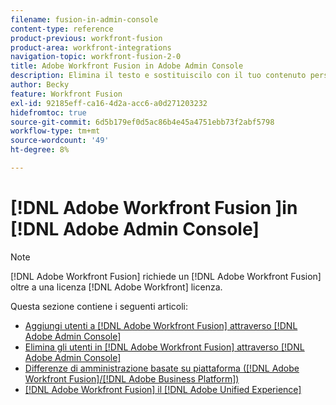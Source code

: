 ```yaml
---
filename: fusion-in-admin-console
content-type: reference
product-previous: workfront-fusion
product-area: workfront-integrations
navigation-topic: workfront-fusion-2-0
title: Adobe Workfront Fusion in Adobe Admin Console
description: Elimina il testo e sostituiscilo con il tuo contenuto personale.
author: Becky
feature: Workfront Fusion
exl-id: 92185eff-ca16-4d2a-acc6-a0d271203232
hidefromtoc: true
source-git-commit: 6d5b179ef0d5ac86b4e45a4751ebb73f2abf5798
workflow-type: tm+mt
source-wordcount: '49'
ht-degree: 8%

---
```


# [!DNL Adobe Workfront Fusion ]in [!DNL Adobe Admin Console]

>[!NOTE]
>
>[!DNL Adobe Workfront Fusion] richiede un [!DNL Adobe Workfront Fusion] oltre a una licenza [!DNL Adobe Workfront] licenza.

Questa sezione contiene i seguenti articoli:

* [Aggiungi utenti a [!DNL Adobe Workfront Fusion] attraverso [!DNL Adobe Admin Console]](../../workfront-fusion/fusion-in-admin-console/add-fusion-users-admin-console.md)
* [Elimina gli utenti in [!DNL Adobe Workfront Fusion] attraverso [!DNL Adobe Admin Console]](../../workfront-fusion/fusion-in-admin-console/delete-fusion-users-admin-console.md)
* [Differenze di amministrazione basate su piattaforma ([!DNL Adobe Workfront Fusion]/[!DNL Adobe Business Platform])](../../workfront-fusion/fusion-in-admin-console/fusion-adobe-admin-console.md)
* [[!DNL Adobe Workfront Fusion] il [!DNL Adobe Unified Experience]](../fusion-in-admin-console/fusion-unified-experience.md)
